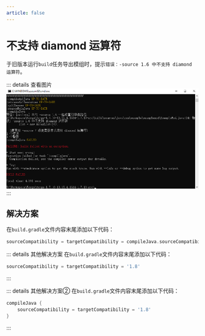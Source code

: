 ```yaml
---
article: false
---
```

# 不支持 diamond 运算符
于旧版本运行`build`任务导出模组时，提示`错误：-source 1.6 中不支持 diamond 运算符`。

::: details 查看图片
![](./unsupported-diamond-operator/1.png)
:::

## 解决方案
在`build.gradle`文件内容末尾添加以下代码：
```groovy
sourceCompatibility = targetCompatibility = compileJava.sourceCompatibility = compileJava.targetCompatibility = '1.8'
```

::: details 其他解决方案
在`build.gradle`文件内容末尾添加以下代码：
```groovy
sourceCompatibility = targetCompatibility = '1.8'
```
:::

::: details 其他解决方案②
在`build.gradle`文件内容末尾添加以下代码：
```groovy
compileJava {
    sourceCompatibility = targetCompatibility = '1.8'
}
```
:::

